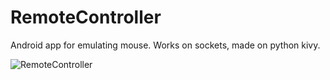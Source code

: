 # RemoteController
Android app for emulating mouse. Works on sockets, made on python kivy.

![RemoteController](https://user-images.githubusercontent.com/71232265/132132102-e2eeed71-9bac-42ef-9a53-820c92a5535e.JPG)
